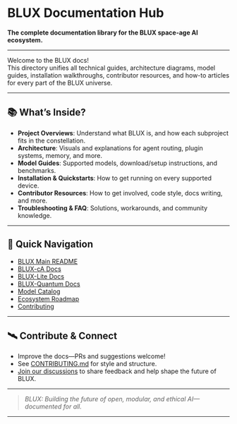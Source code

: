 # BLUX Documentation Hub

**The complete documentation library for the BLUX space-age AI ecosystem.**

---

Welcome to the BLUX docs!  
This directory unifies all technical guides, architecture diagrams, model guides, installation walkthroughs, contributor resources, and how-to articles for every part of the BLUX universe.

---

## 📚 What’s Inside?

- **Project Overviews**: Understand what BLUX is, and how each subproject fits in the constellation.
- **Architecture**: Visuals and explanations for agent routing, plugin systems, memory, and more.
- **Model Guides**: Supported models, download/setup instructions, and benchmarks.
- **Installation & Quickstarts**: How to get running on every supported device.
- **Contributor Resources**: How to get involved, code style, docs writing, and more.
- **Troubleshooting & FAQ**: Solutions, workarounds, and community knowledge.

---

## 🚀 Quick Navigation

- [BLUX Main README](../README.md)
- [BLUX-cA Docs](../blux-ca/README.md)
- [BLUX-Lite Docs](../blux-lite/README.md)
- [BLUX-Quantum Docs](../blux-quantum/README.md)
- [Model Catalog](../models/README.md)
- [Ecosystem Roadmap](../ecosystem/roadmap.md)
- [Contributing](../CONTRIBUTING.md)

---

## 🛰️ Contribute & Connect

- Improve the docs—PRs and suggestions welcome!
- See [CONTRIBUTING.md](../CONTRIBUTING.md) for style and structure.
- [Join our discussions](https://github.com/Justadudeinspace/blux/discussions) to share feedback and help shape the future of BLUX.

---

> _BLUX: Building the future of open, modular, and ethical AI—documented for all._

---
